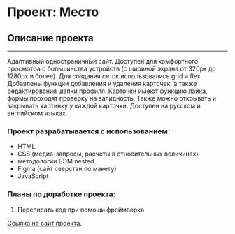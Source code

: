 # Проект: Место

## Описание проекта
---
Адаптивный одностраничный сайт.
Доступен для комфортного просмотра с большинства устройств (с шириной экрана от 320px до 1280px и более). 
Для создания сеток использовались grid и flex. Добавлены функции добавления и удаления карточек, а также редактирования шапки профиля.
Карточки имеют функцию лайка, формы проходят проверку на валидность. Также можно открывать и закрывать картинку у каждой карточки.
Доступен на русском и английском языках.

### **Проект разрабатывается с использованием:**
* HTML 
* CSS (медиа-запросы, расчеты в относительных величинах)
* методологии БЭМ nested.
* Figma (сайт сверстан по макету)
* JavaScript

### **Планы по доработке проекта:**
1. Переписать код при помощи фреймворка

[Ссылка на сайт проекта](https://sheinsvyatoslav.github.io/mesto/).